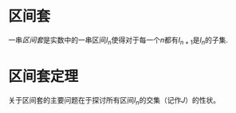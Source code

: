 # 区间套
一串*区间套*是实数中的一串区间$I_n$使得对于每一个$n$都有$I_{n + 1}$是$I_n$的子集.

# 区间套定理
关于区间套的主要问题在于探讨所有区间$I_n$的交集（记作$J$）的性状。


